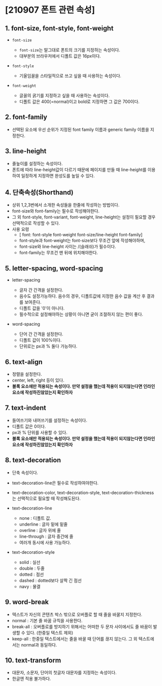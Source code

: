 # [210907 폰트 관련 속성]

## 1. font-size, font-style, font-weight

- ```font-size```
  - ```font-size```는 말그대로 폰트의 크기를 지정하는 속성이다.
  - 대부분의 브라우저에서 디폴트 값은 16px이다.

- ```font-style```
  - 기울임꼴을 스타일적으로 쓰고 싶을 때 사용하는 속성이다.

- ```font-weight```
  - 글꼴의 굵기를 지정하고 싶을 때 사용하는 속성이다.
  - 디폴트 값은 400(=normal)이고 bold로 지정하면 그 값은 700이다.

## 2. font-family

- 선택된 요소에 우선 순위가 지정된 font family 이름과 generic family 이름을  지정한다.

## 3. line-height

- 줄높이를 설정하는 속성이다.
- 폰트에 따라 line-height값이 다르기 때문에 페이지를 만들 때 line-height를 이용하여 일정하게 지정하면 완성도를 높일 수 있다.

## 4. 단축속성(Shorthand)

- 상위 1,2,3번에서 소개한 속성들을 한줄에 작성하는 방법이다.
- font-size와 font-family는 필수로 작성해야한다.
- 그 외 font-style, font-variant, font-weight, line-height는 설정이 필요할 경우 선택적으로 작성할 수 있다.
- 사용 요령
  - [ font: font-style font-weight font-size/line-height font-family]
  - font-style과 font-weight는 font-size보다 무조건 앞에 작성해야하며,
  - font-size와 line-height 사이는 /(슬래쉬)가 필수이다.
  - font-family는 무조건 맨 뒤에 위치해야한다.

## 5. letter-spacing, word-spacing

- letter-spacing
  - 글자 간 간격을 설정한다.
  - 음수도 설정가능하다. 음수의 경우, 디폴트값에 지정한 음수 값을 계산 후 결과를 보여준다.
  - 디폴트 값을 '0'이 아니다.
  - 필수적으로 설정해야하는 상황이 아니면 굳이 조절하지 않는 편이 좋다.

- word-spacing
  - 단어 간 간격을 설정한다.
  - 디폴트 값이 100%이다.
  - 단위로는 px과 % 둘다 가능하다.

## 6. text-align

- 정렬을 설정한다.
- center, left, right 등이 있다.
- **블록 요소에만 적용되는 속성이다. 만약 설정을 했는데 적용이 되지않는다면 인라인 요소에 작성하진않았는지 확인하자**

## 7. text-indent

- 들여쓰기와 내어쓰기를 설정하는 속성이다.
- 디폴트 값은 0이다.
- px과 % 단위를 사용할 수 있다.
- **블록 요소에만 적용되는 속성이다. 만약 설정을 했는데 적용이 되지않는다면 인라인 요소에 작성하진않았는지 확인하자**

## 8. text-decoration

- 단축 속성이다.
- text-decoration-line은 필수로 작성하여야한다.
- text-decoration-color, text-decoration-style, text-decoration-thickness는 선택적으로 필요할 때 작성해도된다.

- text-decoration-line
  - none : 디폴트 값.
  - underline : 글자 밑에 밑줄
  - overline : 글자 위에 줄
  - line-through : 글자 중간에 줄
  - 여러개 동시에 사용 가능하다.

- text-decoration-style
  - solid : 실선
  - double : 두줄
  - dotted : 점선
  - dashed : dotted보다 살짝 긴 점선
  - navy : 물결

## 9. word-break

- 텍스트가 자신의 콘텐츠 박스 밖으로 오버플로 할 때 줄을 바꿀지 지정한다.
- normal : 기본 줄 바꿈 규칙을 사용한다.
- break-all : 오버플로를 방지하기 위해서는 어떠한 두 문자 사이에서도 줄 바꿈이 발생할 수 있다. (한중일 텍스트 제외)
- keep-all : 한중일 텍스트에서는 줄을 바꿀 때 단어를 끊지 않는다. 그 외 텍스트에서는 normal과 동일하다.

## 10. text-transform

- 대문자, 소문자, 단어의 첫글자 대문자를 지정하는 속성이다.
- 한글엔 적용 불가하다.